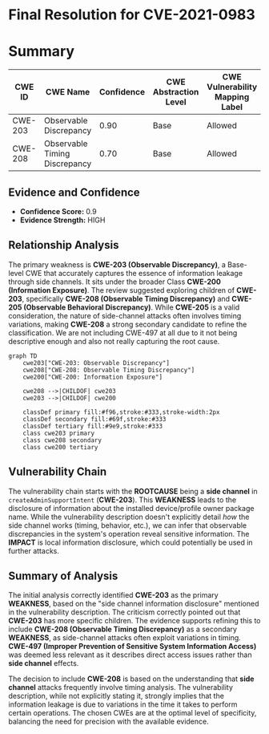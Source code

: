# Final Resolution for CVE-2021-0983

# Summary
| CWE ID | CWE Name | Confidence | CWE Abstraction Level | CWE Vulnerability Mapping Label | CWE-Vulnerability Mapping Notes |
|---|---|---|---|---|---|
| CWE-203 | Observable Discrepancy | 0.90 | Base | Allowed | Primary CWE |
| CWE-208 | Observable Timing Discrepancy | 0.70 | Base | Allowed | Secondary Candidate |

## Evidence and Confidence

*   **Confidence Score:** 0.9
*   **Evidence Strength:** HIGH

## Relationship Analysis
The primary weakness is **CWE-203 (Observable Discrepancy)**, a Base-level CWE that accurately captures the essence of information leakage through side channels. It sits under the broader Class **CWE-200 (Information Exposure)**. The review suggested exploring children of **CWE-203**, specifically **CWE-208 (Observable Timing Discrepancy)** and **CWE-205 (Observable Behavioral Discrepancy)**. While **CWE-205** is a valid consideration, the nature of side-channel attacks often involves timing variations, making **CWE-208** a strong secondary candidate to refine the classification. We are not including CWE-497 at all due to it not being descriptive enough and also not really capturing the root cause.

```mermaid
graph TD
    cwe203["CWE-203: Observable Discrepancy"]
    cwe208["CWE-208: Observable Timing Discrepancy"]
    cwe200["CWE-200: Information Exposure"]
    
    cwe208 -->|CHILDOF| cwe203
    cwe203 -->|CHILDOF| cwe200
    
    classDef primary fill:#f96,stroke:#333,stroke-width:2px
    classDef secondary fill:#69f,stroke:#333
    classDef tertiary fill:#9e9,stroke:#333
    class cwe203 primary
    class cwe208 secondary
    class cwe200 tertiary
```

## Vulnerability Chain
The vulnerability chain starts with the **ROOTCAUSE** being a **side channel** in `createAdminSupportIntent` (**CWE-203**). This **WEAKNESS** leads to the disclosure of information about the installed device/profile owner package name. While the vulnerability description doesn't explicitly detail *how* the side channel works (timing, behavior, etc.), we can infer that observable discrepancies in the system's operation reveal sensitive information. The **IMPACT** is local information disclosure, which could potentially be used in further attacks.

## Summary of Analysis
The initial analysis correctly identified **CWE-203** as the primary **WEAKNESS**, based on the "side channel information disclosure" mentioned in the vulnerability description. The criticism correctly pointed out that **CWE-203** has more specific children. The evidence supports refining this to include **CWE-208 (Observable Timing Discrepancy)** as a secondary **WEAKNESS**, as side-channel attacks often exploit variations in timing. **CWE-497 (Improper Prevention of Sensitive System Information Access)** was deemed less relevant as it describes direct access issues rather than **side channel** effects.

The decision to include **CWE-208** is based on the understanding that **side channel** attacks frequently involve timing analysis. The vulnerability description, while not explicitly stating it, strongly implies that the information leakage is due to variations in the time it takes to perform certain operations. The chosen CWEs are at the optimal level of specificity, balancing the need for precision with the available evidence.